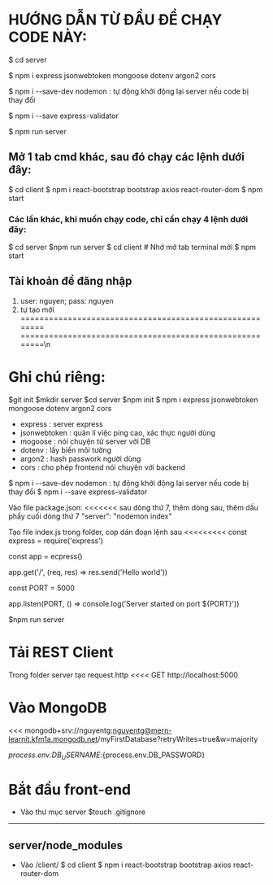 # HƯỚNG DẪN TỪ ĐẦU ĐỂ CHẠY CODE NÀY:

$ cd server

$ npm i express jsonwebtoken mongoose dotenv argon2 cors

$ npm i --save-dev nodemon : tự động khởi động lại server nếu code bị thay đổi

$ npm i --save express-validator

$ npm run server

## Mở 1 tab cmd khác, sau đó chạy các lệnh dưới đây:
$ cd client
$ npm i react-bootstrap bootstrap axios react-router-dom
$ npm start

### Các lần khác, khi muốn chạy code, chỉ cần chạy 4 lệnh dưới đây:
$ cd server
$npm run server
$ cd client # Nhớ mở tab terminal mới
$ npm start

## Tài khoản để đăng nhập
1. user: nguyen; pass: nguyen
2. tự tạo mới
========================================================
========================================================\n
# Ghi chú riêng:
$git init
$mkdir server
$cd server
$npm init 
$ npm i express jsonwebtoken mongoose dotenv argon2 cors
- express : server express 
- jsonwebtoken : quản lí việc ping cao, xác thực người dùng
- mogoose : nói chuyện từ server với DB
- dotenv : lấy biến môi tường 
- argon2 : hash passwork người dùng
- cors : cho phép frontend nói chuyện với backend

$ npm i --save-dev nodemon : tự động khởi động lại server nếu code bị thay đổi
$ npm i --save express-validator

Vào file package.json:
<<<<<<<
sau dòng thứ 7, thêm dòng sau, thêm dấu phẩy cuối dòng thứ 7 
	"server": "nodemon index"
>>>>>>

Tạo file index.js trong folder, cop dán đoạn lệnh sau
<<<<<<<<<
const express = require('express')

const app = ecpress()

app.get('/', (req, res) => res.send('Hello world'))

const PORT = 5000

app.listen(PORT, () => console.log('Server started on port ${PORT}'))
>>>>>>>>>

$npm run server

# Tải REST Client

Trong folder server tạo request.http
<<<<
GET http://localhost:5000
>>>>

# Vào MongoDB 
<<<
mongodb+srv://nguyentg:nguyentg@mern-learnit.kfm1a.mongodb.net/myFirstDatabase?retryWrites=true&w=majority
>>>
${process.env.DB_USERNAME}:${process.env.DB_PASSWORD}

# Bắt đầu front-end
- Vào thư mục server
$touch .gitignore
------
server/node_modules
------ 

- Vào /client/
$ cd client
$ npm i react-bootstrap bootstrap axios react-router-dom
